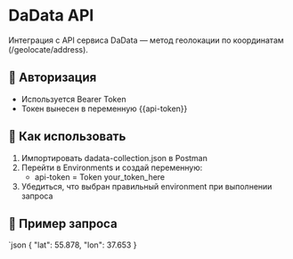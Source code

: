 # DaData API

Интеграция с API сервиса DaData — метод геолокации по координатам (/geolocate/address).

## 🔑 Авторизация

- Используется Bearer Token
- Токен вынесен в переменную {{api-token}}

## 🔧 Как использовать

1. Импортировать dadata-collection.json в Postman
2. Перейти в Environments и создай переменную:
   - api-token = Token your_token_here
3. Убедиться, что выбран правильный environment при выполнении запроса

## 📨 Пример запроса

`json
{
  "lat": 55.878,
  "lon": 37.653
}
